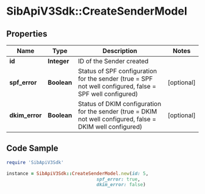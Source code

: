 # SibApiV3Sdk::CreateSenderModel

## Properties

Name | Type | Description | Notes
------------ | ------------- | ------------- | -------------
**id** | **Integer** | ID of the Sender created | 
**spf_error** | **Boolean** | Status of SPF configuration for the sender (true &#x3D; SPF not well configured, false &#x3D; SPF well configured) | [optional] 
**dkim_error** | **Boolean** | Status of DKIM configuration for the sender (true &#x3D; DKIM not well configured, false &#x3D; DKIM well configured) | [optional] 

## Code Sample

```ruby
require 'SibApiV3Sdk'

instance = SibApiV3Sdk::CreateSenderModel.new(id: 5,
                                 spf_error: true,
                                 dkim_error: false)
```


